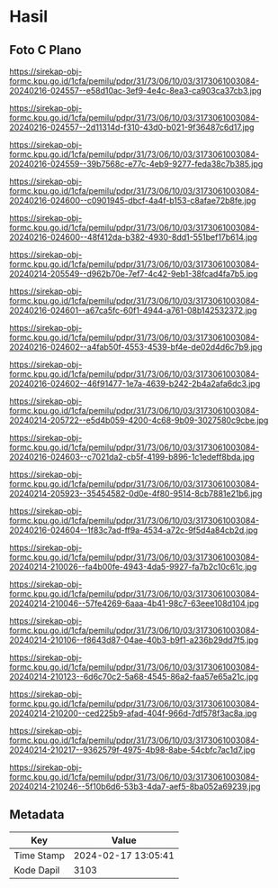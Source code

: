 # Hasil

## Foto C Plano

https://sirekap-obj-formc.kpu.go.id/1cfa/pemilu/pdpr/31/73/06/10/03/3173061003084-20240216-024557--e58d10ac-3ef9-4e4c-8ea3-ca903ca37cb3.jpg

https://sirekap-obj-formc.kpu.go.id/1cfa/pemilu/pdpr/31/73/06/10/03/3173061003084-20240216-024557--2d11314d-f310-43d0-b021-9f36487c6d17.jpg

https://sirekap-obj-formc.kpu.go.id/1cfa/pemilu/pdpr/31/73/06/10/03/3173061003084-20240216-024559--39b7568c-e77c-4eb9-9277-feda38c7b385.jpg

https://sirekap-obj-formc.kpu.go.id/1cfa/pemilu/pdpr/31/73/06/10/03/3173061003084-20240216-024600--c0901945-dbcf-4a4f-b153-c8afae72b8fe.jpg

https://sirekap-obj-formc.kpu.go.id/1cfa/pemilu/pdpr/31/73/06/10/03/3173061003084-20240216-024600--48f412da-b382-4930-8dd1-551bef17b614.jpg

https://sirekap-obj-formc.kpu.go.id/1cfa/pemilu/pdpr/31/73/06/10/03/3173061003084-20240214-205549--d962b70e-7ef7-4c42-9eb1-38fcad4fa7b5.jpg

https://sirekap-obj-formc.kpu.go.id/1cfa/pemilu/pdpr/31/73/06/10/03/3173061003084-20240216-024601--a67ca5fc-60f1-4944-a761-08b142532372.jpg

https://sirekap-obj-formc.kpu.go.id/1cfa/pemilu/pdpr/31/73/06/10/03/3173061003084-20240216-024602--a4fab50f-4553-4539-bf4e-de02d4d6c7b9.jpg

https://sirekap-obj-formc.kpu.go.id/1cfa/pemilu/pdpr/31/73/06/10/03/3173061003084-20240216-024602--46f91477-1e7a-4639-b242-2b4a2afa6dc3.jpg

https://sirekap-obj-formc.kpu.go.id/1cfa/pemilu/pdpr/31/73/06/10/03/3173061003084-20240214-205722--e5d4b059-4200-4c68-9b09-3027580c9cbe.jpg

https://sirekap-obj-formc.kpu.go.id/1cfa/pemilu/pdpr/31/73/06/10/03/3173061003084-20240216-024603--c7021da2-cb5f-4199-b896-1c1edeff8bda.jpg

https://sirekap-obj-formc.kpu.go.id/1cfa/pemilu/pdpr/31/73/06/10/03/3173061003084-20240214-205923--35454582-0d0e-4f80-9514-8cb7881e21b6.jpg

https://sirekap-obj-formc.kpu.go.id/1cfa/pemilu/pdpr/31/73/06/10/03/3173061003084-20240216-024604--1f83c7ad-ff9a-4534-a72c-9f5d4a84cb2d.jpg

https://sirekap-obj-formc.kpu.go.id/1cfa/pemilu/pdpr/31/73/06/10/03/3173061003084-20240214-210026--fa4b00fe-4943-4da5-9927-fa7b2c10c61c.jpg

https://sirekap-obj-formc.kpu.go.id/1cfa/pemilu/pdpr/31/73/06/10/03/3173061003084-20240214-210046--57fe4269-6aaa-4b41-98c7-63eee108d104.jpg

https://sirekap-obj-formc.kpu.go.id/1cfa/pemilu/pdpr/31/73/06/10/03/3173061003084-20240214-210106--f8643d87-04ae-40b3-b9f1-a236b29dd7f5.jpg

https://sirekap-obj-formc.kpu.go.id/1cfa/pemilu/pdpr/31/73/06/10/03/3173061003084-20240214-210123--6d6c70c2-5a68-4545-86a2-faa57e65a21c.jpg

https://sirekap-obj-formc.kpu.go.id/1cfa/pemilu/pdpr/31/73/06/10/03/3173061003084-20240214-210200--ced225b9-afad-404f-966d-7df578f3ac8a.jpg

https://sirekap-obj-formc.kpu.go.id/1cfa/pemilu/pdpr/31/73/06/10/03/3173061003084-20240214-210217--9362579f-4975-4b98-8abe-54cbfc7ac1d7.jpg

https://sirekap-obj-formc.kpu.go.id/1cfa/pemilu/pdpr/31/73/06/10/03/3173061003084-20240214-210246--5f10b6d6-53b3-4da7-aef5-8ba052a69239.jpg


## Metadata

| Key        | Value               |
| ---------- | ------------------- |
| Time Stamp | 2024-02-17 13:05:41 |
| Kode Dapil | 3103                |



